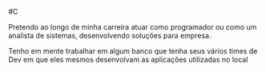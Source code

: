 #C

Pretendo ao longo de minha carreira atuar como programador ou como um analista de sistemas, desenvolvendo soluções para empresa.

Tenho em mente trabalhar em algum banco que tenha seus vários times de Dev em que eles mesmos desenvolvam as aplicações utilizadas no local  

